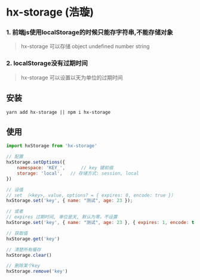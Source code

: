 # hx-storage (浩璇)

### 1. 前端js使用localStorage的时候只能存字符串,不能存储对象

> hx-storage 可以存储 object undefined number string

### 2. localStorage没有过期时间

> hx-storage 可以设置以天为单位的过期时间

## 安装

```
yarn add hx-storage || npm i hx-storage

```
## 使用

```js
import hxStorage from 'hx-storage'

// 配置
hxStorage.setOptions({
    namespace: 'KEY_',      // key 键前缀
    storage: 'local',   // 存储方式: session, local
})

// 设值
// set （<key>, value, options? = { expires: 0, encode: true }）
hxStorage.set('key', { name: "测试", age: 23 });

// 或者
// expires 过期时间, 单位是天, 默认为零，不设置
hxStorage.set('key', { name: "测试", age: 23 }, { expires: 1, encode: true }) // expires: 设置到期时间，1 代表一天， encode:  encodeURIComponent 进行编码，默认为开启，false为关闭

// 获取值
hxStorage.get('key')

// 清楚所有缓存
hxStorage.clear()

// 删除某个key
hxStorage.remove('key')

```